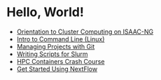 # Hello, World!

- [Orientation to Cluster Computing on ISAAC-NG][1]
- [Intro to Command Line (Linux)][2]
- [Managing Projects with Git][3]
- [Writing Scripts for Slurm][4]
- [HPC Containers Crash Course][5]
- [Get Started Using NextFlow][6]

[1]: isaac-ng.md
[2]: command-line.md
[3]: git.md
[4]: slurm.md
<!--[5]: containers.md-->
[5]: https://trev-f.github.io/hpc-containers-crash-course/
<!--[6]: nextflow.md-->
[6]: https://github.com/ryandkuster/NF_workshop_2025/wiki

<!-- END -->
